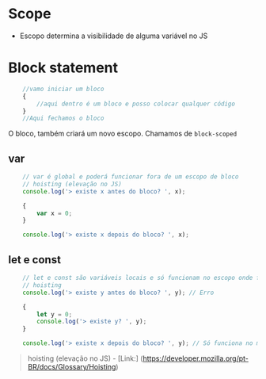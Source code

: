# Scope

* Escopo determina a visibilidade de alguma variável no JS

# Block statement

```js
    //vamo iniciar um bloco
    {
        //aqui dentro é um bloco e posso colocar qualquer código
    }
    //Aqui fechamos o bloco
```

O bloco, também criará um novo escopo. Chamamos de `block-scoped`

## var

```js
    // var é global e poderá funcionar fora de um escopo de bloco
    // hoisting (elevação no JS)
    console.log('> existe x antes do bloco? ', x);

    {
        var x = 0;
    }

    console.log('> existe x depois do bloco? ', x);
```

## let e const

```js
    // let e const são variáveis locais e só funcionam no escopo onde foram criadas
    // hoisting
    console.log('> existe y antes do bloco? ', y); // Erro

    {
        let y = 0;
        console.log('> existe y? ', y);
    }

    console.log('> existe x depois do bloco? ', y); // Só funciona no mesmo escopo
```

> hoisting (elevação no JS) - [Link:] (https://developer.mozilla.org/pt-BR/docs/Glossary/Hoisting)
